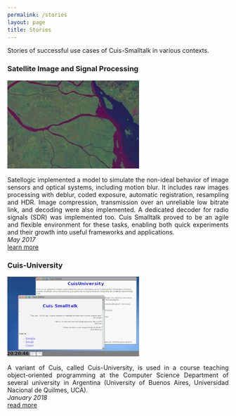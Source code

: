 ```yaml
---
permalink: /stories
layout: page
title: Stories
---
```


Stories of successful use cases of Cuis-Smalltalk in various contexts.

<div class="row">
  <div class="col">
    <h3>Satellite Image and Signal Processing</h3>
    <img src="./assets/imgs/story_satellogic.jpg" class="doc" style="width:300px;">
    <p align="justify">Satellogic implemented a model to simulate the
      non-ideal behavior of image sensors and optical systems,
      including motion blur. It includes raw images processing with
      deblur, coded exposure, automatic registration, resampling and
      HDR.  Image compression, transmission over an unreliable low
      bitrate link, and decoding were also implemented. A dedicated
      decoder for radio signals (SDR) was implemented too. Cuis
      Smalltalk proved to be an agile and flexible environment for
      these tasks, enabling both quick experiments and their growth
      into useful frameworks and applications.
      <br><em>May 2017</em>
      <br><a href="https://www.youtube.com/watch?v=m1EWCYSZL4w">learn more</a></p>
  </div>
</div>

<div class="row">
  <div class="col">
    <h3>Cuis-University</h3>
    <img src="./assets/imgs/story_cuis-university.jpg" class="doc" style="width:300px;">
    <p align="justify">A variant of Cuis, called Cuis-University, is
    used in a course teaching object-oriented programming at the
    Computer Science Department of several university in Argentina
    (University of Buenos Aires, Universidad Nacional de Quilmes,
    UCA).
      <br><em>January 2018</em>
      <br><a href="http://sites.google.com/view/cuis-university">read more</a></p>
  </div>
</div>



<!--
<div class="row">
  <div class="col">
    <h3>Story 1</h3>
    <img src="./assets/imgs/story.png" class="doc" style="width:300px;">
    <p align="justify">A paragraph describing the story.
      <br><em>28 December 2024</em>
      <br><a href="http://...">read more</a></p>
  </div>
</div>
  -->
